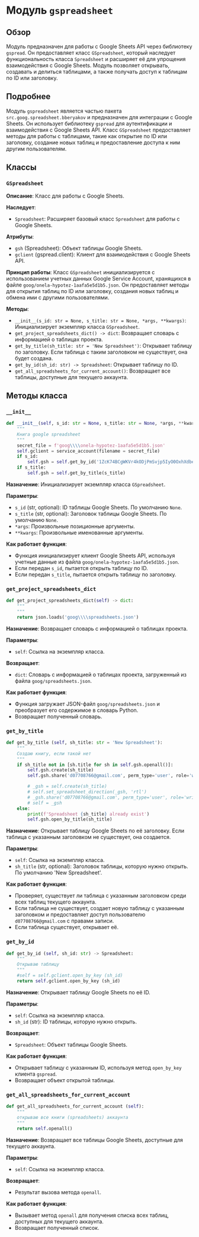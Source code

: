 # Модуль `gspreadsheet`

## Обзор

Модуль предназначен для работы с Google Sheets API через библиотеку `gspread`. Он предоставляет класс `GSpreadsheet`, который наследует функциональность класса `Spreadsheet` и расширяет её для упрощения взаимодействия с Google Sheets. Модуль позволяет открывать, создавать и делиться таблицами, а также получать доступ к таблицам по ID или заголовку.

## Подробнее

Модуль `gspreadsheet` является частью пакета `src.goog.spreadsheet.bberyakov` и предназначен для интеграции с Google Sheets. Он использует библиотеку `gspread` для аутентификации и взаимодействия с Google Sheets API. Класс `GSpreadsheet` предоставляет методы для работы с таблицами, такие как открытие по ID или заголовку, создание новых таблиц и предоставление доступа к ним другим пользователям.

## Классы

### `GSpreadsheet`

**Описание**: Класс для работы с Google Sheets.

**Наследует**:
- `Spreadsheet`: Расширяет базовый класс `Spreadsheet` для работы с Google Sheets.

**Атрибуты**:
- `gsh` (Spreadsheet): Объект таблицы Google Sheets.
- `gclient` (gspread.client): Клиент для взаимодействия с Google Sheets API.

**Принцип работы**:
Класс `GSpreadsheet` инициализируется с использованием учетных данных Google Service Account, хранящихся в файле `goog/onela-hypotez-1aafa5e5d1b5.json`. Он предоставляет методы для открытия таблиц по ID или заголовку, создания новых таблиц и обмена ими с другими пользователями.

**Методы**:
- `__init__(s_id: str = None, s_title: str = None, *args, **kwargs)`: Инициализирует экземпляр класса `GSpreadsheet`.
- `get_project_spreadsheets_dict() -> dict`: Возвращает словарь с информацией о таблицах проекта.
- `get_by_title(sh_title: str = 'New Spreadsheet')`: Открывает таблицу по заголовку. Если таблица с таким заголовком не существует, она будет создана.
- `get_by_id(sh_id: str) -> Spreadsheet`: Открывает таблицу по ID.
- `get_all_spreadsheets_for_current_account()`: Возвращает все таблицы, доступные для текущего аккаунта.

## Методы класса

### `__init__`

```python
def __init__(self, s_id: str = None, s_title: str = None, *args, **kwargs):
    """
    Книга google spreadsheet
    """
    secret_file = f'goog\\\\onela-hypotez-1aafa5e5d1b5.json'
    self.gclient = service_account(filename = secret_file)
    if s_id:
        self.gsh = self.get_by_id('1ZcK74BCgWKVr4kODjPmSvjp5IyO0OxhXdbeHKWzLQiM')
    if s_title:
        self.gsh = self.get_by_title(s_title)
```

**Назначение**: Инициализирует экземпляр класса `GSpreadsheet`.

**Параметры**:
- `s_id` (str, optional): ID таблицы Google Sheets. По умолчанию `None`.
- `s_title` (str, optional): Заголовок таблицы Google Sheets. По умолчанию `None`.
- `*args`: Произвольные позиционные аргументы.
- `**kwargs`: Произвольные именованные аргументы.

**Как работает функция**:
- Функция инициализирует клиент Google Sheets API, используя учетные данные из файла `goog/onela-hypotez-1aafa5e5d1b5.json`.
- Если передан `s_id`, пытается открыть таблицу по ID.
- Если передан `s_title`, пытается открыть таблицу по заголовку.

### `get_project_spreadsheets_dict`

```python
def get_project_spreadsheets_dict(self) -> dict:
    """
    """
    return json.loads('goog\\\\spreadsheets.json')
```

**Назначение**: Возвращает словарь с информацией о таблицах проекта.

**Параметры**:
- `self`: Ссылка на экземпляр класса.

**Возвращает**:
- `dict`: Словарь с информацией о таблицах проекта, загруженный из файла `goog/spreadsheets.json`.

**Как работает функция**:
- Функция загружает JSON-файл `goog/spreadsheets.json` и преобразует его содержимое в словарь Python.
- Возвращает полученный словарь.

### `get_by_title`

```python
def get_by_title (self, sh_title: str = 'New Spreadsheet'):
    """
    Создаю книгу, если такой нет
    """
    if sh_title not in [sh.title for sh in self.gsh.openall()]:
        self.gsh.create(sh_title)
        self.gsh.share('d07708766@gmail.com', perm_type='user', role='writer')

        # _gsh = self.create(sh_title)
        # self.set_spreadsheet_direction(_gsh, 'rtl')
        # _gsh.share('d07708766@gmail.com', perm_type='user', role='writer')
        # self = _gsh
    else:
        print(f'Spreadsheet {sh_title} already exist')
        self.gsh.open_by_title(sh_title)
```

**Назначение**: Открывает таблицу Google Sheets по её заголовку. Если таблица с указанным заголовком не существует, она создается.

**Параметры**:
- `self`: Ссылка на экземпляр класса.
- `sh_title` (str, optional): Заголовок таблицы, которую нужно открыть. По умолчанию 'New Spreadsheet'.

**Как работает функция**:
- Проверяет, существует ли таблица с указанным заголовком среди всех таблиц текущего аккаунта.
- Если таблица не существует, создает новую таблицу с указанным заголовком и предоставляет доступ пользователю `d07708766@gmail.com` с правами записи.
- Если таблица существует, открывает её.

### `get_by_id`

```python
def get_by_id (self, sh_id: str) -> Spreadsheet:
    """
    Открываю таблицу
    """
    #self = self.gclient.open_by_key (sh_id)
    return self.gclient.open_by_key (sh_id)
```

**Назначение**: Открывает таблицу Google Sheets по её ID.

**Параметры**:
- `self`: Ссылка на экземпляр класса.
- `sh_id` (str): ID таблицы, которую нужно открыть.

**Возвращает**:
- `Spreadsheet`: Объект таблицы Google Sheets.

**Как работает функция**:
- Открывает таблицу с указанным ID, используя метод `open_by_key` клиента `gspread`.
- Возвращает объект открытой таблицы.

### `get_all_spreadsheets_for_current_account`

```python
def get_all_spreadsheets_for_current_account (self):
    """
    открываю все книги (spreadsheets) аккаунта
    """
    return self.openall()
```

**Назначение**: Возвращает все таблицы Google Sheets, доступные для текущего аккаунта.

**Параметры**:
- `self`: Ссылка на экземпляр класса.

**Возвращает**:
- Результат вызова метода `openall`.

**Как работает функция**:
- Вызывает метод `openall` для получения списка всех таблиц, доступных для текущего аккаунта.
- Возвращает полученный список.